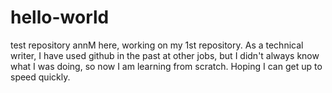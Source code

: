 # hello-world
test repository
annM here, working on my 1st repository. 
As a technical writer, I have used github in the past at other jobs, but I didn't always know what I was doing, so now I am learning from scratch.
Hoping I can get up to speed quickly.
